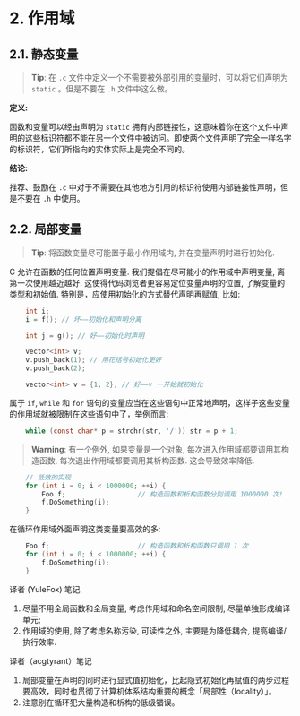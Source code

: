 # 2. 作用域

## 2.1. 静态变量

> **Tip**: 在 ``.c`` 文件中定义一个不需要被外部引用的变量时，可以将它们声明为 ``static`` 。但是不要在 ``.h`` 文件中这么做。

**定义:**

函数和变量可以经由声明为 ``static`` 拥有内部链接性，这意味着你在这个文件中声明的这些标识符都不能在另一个文件中被访问。即使两个文件声明了完全一样名字的标识符，它们所指向的实体实际上是完全不同的。

**结论:**

推荐、鼓励在 ``.c`` 中对于不需要在其他地方引用的标识符使用内部链接性声明，但是不要在 ``.h`` 中使用。

## 2.2. 局部变量

> **Tip**: 将函数变量尽可能置于最小作用域内, 并在变量声明时进行初始化.

C 允许在函数的任何位置声明变量. 我们提倡在尽可能小的作用域中声明变量, 离第一次使用越近越好. 这使得代码浏览者更容易定位变量声明的位置, 了解变量的类型和初始值. 特别是，应使用初始化的方式替代声明再赋值, 比如:

```C
    int i;
    i = f(); // 坏——初始化和声明分离
```
```C
    int j = g(); // 好——初始化时声明
```
```C
    vector<int> v;
    v.push_back(1); // 用花括号初始化更好
    v.push_back(2);
```
```C
    vector<int> v = {1, 2}; // 好——v 一开始就初始化
```

属于 ``if``, ``while`` 和 ``for`` 语句的变量应当在这些语句中正常地声明，这样子这些变量的作用域就被限制在这些语句中了，举例而言:

```C
    while (const char* p = strchr(str, '/')) str = p + 1;
```

> **Warning**: 有一个例外, 如果变量是一个对象, 每次进入作用域都要调用其构造函数, 每次退出作用域都要调用其析构函数. 这会导致效率降低.

```C
    // 低效的实现
    for (int i = 0; i < 1000000; ++i) {
        Foo f;                  // 构造函数和析构函数分别调用 1000000 次!
        f.DoSomething(i);
    }
```

在循环作用域外面声明这类变量要高效的多:

```C
    Foo f;                      // 构造函数和析构函数只调用 1 次
    for (int i = 0; i < 1000000; ++i) {
        f.DoSomething(i);
    }
```

译者 (YuleFox) 笔记

1. 尽量不用全局函数和全局变量, 考虑作用域和命名空间限制, 尽量单独形成编译单元;
1. 作用域的使用, 除了考虑名称污染, 可读性之外, 主要是为降低耦合, 提高编译/执行效率.

译者（acgtyrant）笔记

1. 局部变量在声明的同时进行显式值初始化，比起隐式初始化再赋值的两步过程要高效，同时也贯彻了计算机体系结构重要的概念「局部性（locality）」。
1. 注意别在循环犯大量构造和析构的低级错误。
